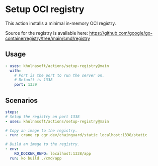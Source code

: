 # Setup OCI registry

This action installs a minimal in-memory OCI registry.

Source for the registry is available here:
https://github.com/google/go-containerregistry/tree/main/cmd/registry

## Usage

```yaml
- uses: khulnasoft/actions/setup-registry@main
  with:
    # Port is the port to run the server on.
    # Default is 1338
    port: 1339
```

## Scenarios

```yaml
steps:
# Setup the registry on port 1338
- uses: khulnasoft/actions/setup-registry@main

# Copy an image to the registry.
- run: crane cp cgr.dev/chainguard/static localhost:1338/static

# Build an image to the registry.
- env:
    KO_DOCKER_REPO: localhost:1338/app
  run: ko build ./cmd/app
```
